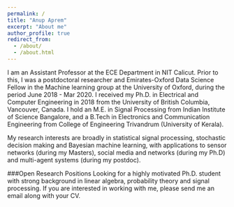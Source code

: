 ```yaml
---
permalink: /
title: "Anup Aprem"
excerpt: "About me"
author_profile: true
redirect_from: 
  - /about/
  - /about.html
---
```


I am an Assistant Professor at the ECE Department in NIT Calicut. Prior to this, I was a postdoctoral researcher and Emirates-Oxford Data Science Fellow in the Machine learning group at the University of Oxford, during the period June 2018 - Mar 2020. I received my Ph.D. in Electrical and Computer Engineering in 2018 from the University of British Columbia, Vancouver, Canada. I hold an M.E. in Signal Processing from Indian Institute of Science Bangalore, and a B.Tech in Electronics and Communication Engineering from  College of Engineering Trivandrum (University of Kerala).

My research interests are broadly in statistical signal processing, stochastic decision making and Bayesian machine learning, with applications to sensor networks (during my Masters), social media and networks (during my Ph.D) and multi-agent systems (during my postdoc). 




###Open Research Positions
Looking for a highly motivated Ph.D. student with strong background in linear algebra, probability theory and signal processing. If you are interested in working with me, please send me an email along with your CV. 
